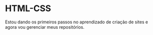 # HTML-CSS
 
 Estou dando os primeiros passos no aprendizado de criação de sites e agora vou gerenciar meus repositórios.
